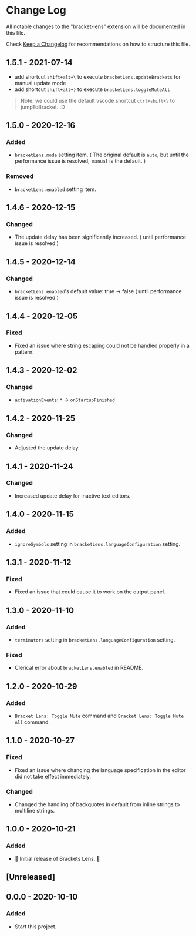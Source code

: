 # Change Log

All notable changes to the "bracket-lens" extension will be documented in this file.

Check [Keep a Changelog](http://keepachangelog.com/) for recommendations on how to structure this file.

## 1.5.1 - 2021-07-14

- add shortcut `shift+alt+\` to execute `bracketLens.updateBrackets` for manual update mode
- add shortcut `shift+alt+}` to execute `bracketLens.toggleMuteAll`

> Note: we could use the default vscode shortcut `ctrl+shift+\` to jumpToBracket. :D

## 1.5.0 - 2020-12-16

### Added

- `bracketLens.mode` setting item. ( The original default is `auto`, but until the performance issue is resolved,` manual` is the default. )

### Removed

- `bracketLens.enabled` setting item.

## 1.4.6 - 2020-12-15

### Changed

- The update delay has been significantly increased. ( until performance issue is resolved )

## 1.4.5 - 2020-12-14

### Changed

- `bracketLens.enabled`'s default value: true -> false ( until performance issue is resolved )

## 1.4.4 - 2020-12-05

### Fixed

- Fixed an issue where string escaping could not be handled properly in a pattern.

## 1.4.3 - 2020-12-02

### Changed

- `activationEvents`: `*` -> `onStartupFinished`

## 1.4.2 - 2020-11-25

### Changed

- Adjusted the update delay.

## 1.4.1 - 2020-11-24

### Changed

- Increased update delay for inactive text editors.

## 1.4.0 - 2020-11-15

### Added

- `ignoreSymbols` setting in `bracketLens.languageConfiguration` setting.

## 1.3.1 - 2020-11-12

### Fixed

- Fixed an issue that could cause it to work on the output panel.

## 1.3.0 - 2020-11-10

### Added

- `terminators` setting in `bracketLens.languageConfiguration` setting.

### Fixed

- Clerical error about `bracketLens.enabled` in README.

## 1.2.0 - 2020-10-29

### Added

- `Bracket Lens: Toggle Mute` command and `Bracket Lens: Toggle Mute All` command.

## 1.1.0 - 2020-10-27

### Fixed

- Fixed an issue where changing the language specification in the editor did not take effect immediately.

### Changed

- Changed the handling of backquotes in default from inline strings to multiline strings.

## 1.0.0 - 2020-10-21

### Added

- 🎊 Initial release of Brackets Lens. 🎉

## [Unreleased]

## 0.0.0 - 2020-10-10

### Added

- Start this project.
